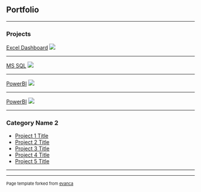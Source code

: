 ## Portfolio

---

### Projects 

[Excel Dashboard](/sample_page)
<img src="images/dummy_thumbnail.jpg?raw=true"/>

---
[MS SQL](/pdf/sample_presentation.pdf)
<img src="images/dummy_thumbnail.jpg?raw=true"/>

---
[PowerBI](http://example.com/)
<img src="images/dummy_thumbnail.jpg?raw=true"/>

---
[PowerBI](http://example.com/)
<img src="images/dummy_thumbnail.jpg?raw=true"/>

---

### Category Name 2

- [Project 1 Title](http://example.com/)
- [Project 2 Title](http://example.com/)
- [Project 3 Title](http://example.com/)
- [Project 4 Title](http://example.com/)
- [Project 5 Title](http://example.com/)

---




---
<p style="font-size:11px">Page template forked from <a href="https://github.com/evanca/quick-portfolio">evanca</a></p>
<!-- Remove above link if you don't want to attibute -->
